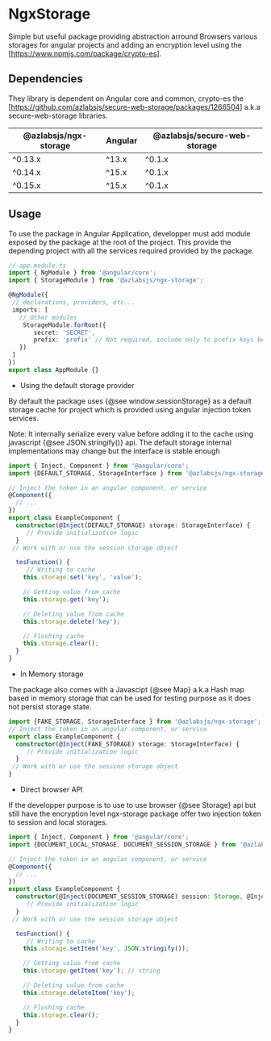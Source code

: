 # NgxStorage

Simple but useful package providing abstraction arround Browsers various storages for angular projects and adding an encryption level using the [https://www.npmjs.com/package/crypto-es].

## Dependencies

They library is dependent on Angular core and common, crypto-es the [https://github.com/azlabsjs/secure-web-storage/packages/1266504] a.k.a secure-web-storage libraries.

| @azlabsjs/ngx-storage | Angular | @azlabsjs/secure-web-storage  |
|-----------------------|---------|-------------------------------|
| ^0.13.x               | ^13.x   | ^0.1.x                        |
| ^0.14.x               | ^15.x   | ^0.1.x                        |
| ^0.15.x               | ^15.x   | ^0.1.x                        |

## Usage

To use the package in Angular Application, developper must add module exposed by the package at the root of the project. This provide the depending project with all the services required provided by the package.

```ts
// app.module.ts
import { NgModule } from '@angular/core';
import { StorageModule } from '@azlabsjs/ngx-storage';

@NgModule({
 // declarations, providers, etc...
 imports: [
   // Other modules
    StorageModule.forRoot({
       secret: 'SECRET',
       prefix: 'prefix' // Not required, include only to prefix keys before they are added to the cache
   })
 ]
})
export class AppModule {}
```

* Using the default storage provider

By default the package uses {@see window.sessionStorage} as a default storage cache for project which is provided using angular injection token services.

Note: It internally serialize every value before adding it to the cache
using javascript {@see JSON.stringify()} api. The default storage internal implementations may change but the interface is stable enough

```ts
import { Inject, Component } from '@angular/core';
import {DEFAULT_STORAGE, StorageInterface } from '@azlabsjs/ngx-storage';

// Inject the token in an angular component, or service
@Component({
  // ...
})
export class ExampleComponent {
  constructor(@Inject(DEFAULT_STORAGE) storage: StorageInterface) {
     // Provide initialization logic
  }
 // Work with or use the session storage object

  tesFunction() {
     // Writing to cache
    this.storage.set('key', 'value');

    // Getting value from cache
    this.storage.get('key');

    // Deleting value from cache
    this.storage.delete('key');

    // Flushing cache
    this.storage.clear();
  }
}
```

* In Memory storage

The package also comes with a Javascipt {@see Map} a.k.a Hash map based in memory storage that can be used for testing purpose as it does not persist storage state.

```ts
import {FAKE_STORAGE, StorageInterface } from '@azlabsjs/ngx-storage';
// Inject the token in an angular component, or service
export class ExampleComponent {
  constructor(@Inject(FAKE_STORAGE) storage: StorageInterface) {
     // Provide initialization logic
  }
 // Work with or use the session storage object
}
```

* Direct browser API

If the developper purpose is to use to use browser {@see Storage} api but still have the encryption level ngx-storage package offer two injection token to session and local storages.

```ts
import { Inject, Component } from '@angular/core';
import {DOCUMENT_LOCAL_STORAGE, DOCUMENT_SESSION_STORAGE } from '@azlabsjs/ngx-storage';

// Inject the token in an angular component, or service
@Component({
  // ...
})
export class ExampleComponent {
  constructor(@Inject(DOCUMENT_SESSION_STORAGE) session: Storage, @Inject(DOCUMENT_LOCAL_STORAGE) local: Storage) {
     // Provide initialization logic
  }
 // Work with or use the session storage object

  tesFunction() {
     // Writing to cache
    this.storage.setItem('key', JSON.stringify());

    // Getting value from cache
    this.storage.getItem('key'); // string

    // Deleting value from cache
    this.storage.deleteItem('key');

    // Flushing cache
    this.storage.clear();
  }
}
```
